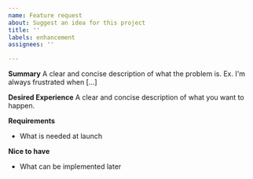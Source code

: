 ```yaml
---
name: Feature request
about: Suggest an idea for this project
title: ''
labels: enhancement
assignees: ''

---
```


**Summary**
A clear and concise description of what the problem is. Ex. I'm always frustrated when [...]

**Desired Experience**
A clear and concise description of what you want to happen.

**Requirements**
- What is needed at launch

**Nice to have**
- What can be implemented later
